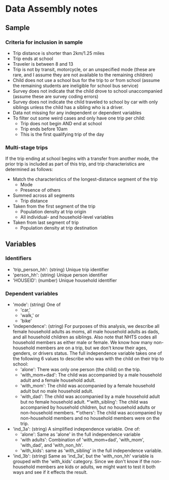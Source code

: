 # Data Assembly notes

## Sample

### Criteria for inclusion in sample

* Trip distance is shorter than 2km/1.25 miles
* Trip ends at school
* Traveler is between 8 and 13
* Trip is not by transit, motorcycle, or an unspecified mode (these are rare,
and I assume they are not available to the remaining children)
* Child does not use a school bus for the trip to _or_ from school (assume
the remaining students are ineligible for school bus service)
* Survey does not indicate that the child drove to school unaccompanied (assume 
these are survey coding errors)
* Survey does not indicate the child traveled to school by car with
only siblings unless the child has a sibling who is a driver.
* Data not missing for any independent or dependent variables
* To filter out some weird cases and only have one trip per child:
    * Trip does not begin AND end at school
    * Trip ends before 10am
    * This is the first qualifying trip of the day

### Multi-stage trips

If the trip ending at school begins with a transfer from another
mode, the prior trip is included as part of this trip, and trip
characteristics are determined as follows:

* Match the characteristics of the longest-distance segment of the trip
    * Mode
    * Presence of others
* Summed across all segments
    * Trip distance
* Taken from the first segment of the trip
    * Population density at trip origin
    * All individual- and household-level variables
* Taken from last segment of trip
    * Population density at trip destination

## Variables

### Identifiers
* 'trip_person_hh': (string) Unique trip identifier
* 'person_hh': (string) Unique person identifier
* 'HOUSEID': (number) Unique household identifier

### Dependent variables
* 'mode': (string) One of
    * 'car,'
    * 'walk,' or
    * 'bike'
* 'independence': (string) For purposes of this analysis, we describe all
female household adults as moms, all male household adults as dads, and all
household children as siblings. Also note that NHTS codes all household
members as either male or female. We know how many non-household members
are on a trip, but we don't know their ages, genders, or drivers status.
The full independence variable takes one
of the following 6 values to describe who was with the child on their trip
to school:
    * 'alone': There was only one person (the child) on the trip.
    * 'with_mom+dad': The child was accompanied by a male household adult
and a female household adult.
    * 'with_mom': The child was accompanied by a female household adult
but no male household adult.
    * 'with_dad': The child was accompanied by a male household adult but
no female household adult.
    *'with_sibling': The child was accompanied by household children, but
no household adults or non-household members.
    *'others': The child was accompanied by non-household members and no
household members were on the trip.
* 'ind_3a': (string) A simplified independence variable. One of:
    * 'alone': Same as 'alone' in the full independence variable
    * 'with adults': Combination of 'with_mom+dad', 'with_mom',
'with_dad', and 'with_non_hh'.
    * 'with_kids': same as 'with_sibling' in the full independence variable.
* 'ind_3b': (string) Same as 'ind_3a', but the 'with_non_hh' variable is
grouped with the 'with_kids' category. Since we don't know if the
non-household members are kids or adults, we might want to test it both
ways and see if it effects the result.
